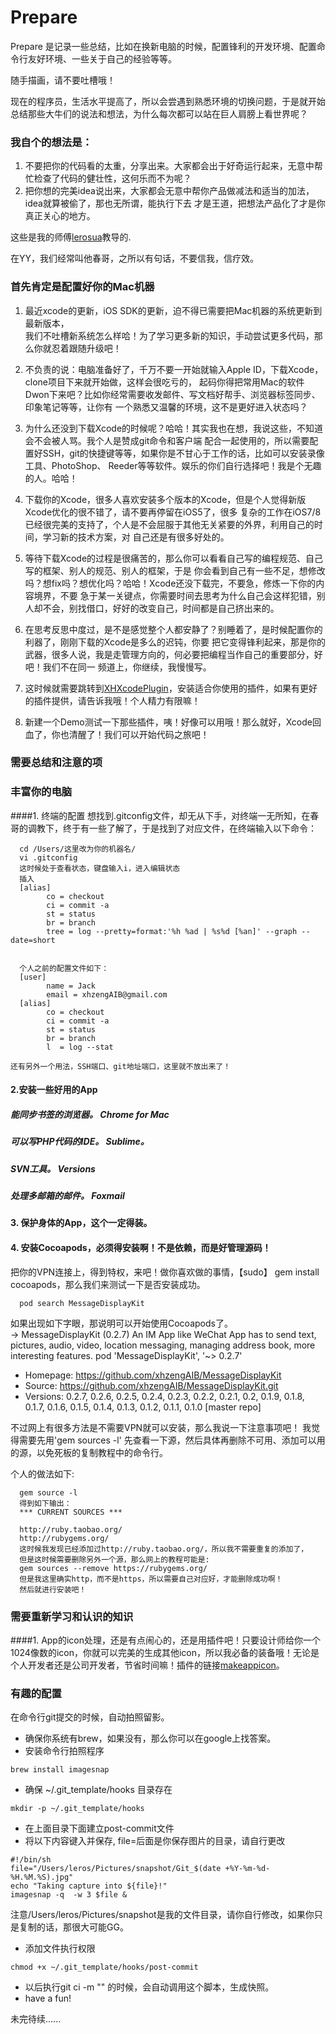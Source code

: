 Prepare
=======

Prepare 是记录一些总结，比如在换新电脑的时候，配置锋利的开发环境、配置命令行友好环境、一些关于自己的经验等等。

随手描画，请不要吐槽哦！

现在的程序员，生活水平提高了，所以会尝遇到熟悉环境的切换问题，于是就开始总结那些大牛们的说法和想法，为什么每次都可以站在巨人肩膀上看世界呢？       

### 我自个的想法是：
1. 不要把你的代码看的太重，分享出来。大家都会出于好奇运行起来，无意中帮忙检查了代码的健壮性，这何乐而不为呢？                      
2. 把你想的完美idea说出来，大家都会无意中帮你产品做减法和适当的加法，idea就算被偷了，那也无所谓，能执行下去         才是王道，把想法产品化了才是你真正关心的地方。

这些是我的师傅[lerosua](https://github.com/lerosua)教导的.

在YY，我们经常叫他春哥，之所以有句话，不要信我，信疗效。

### 首先肯定是配置好你的Mac机器
1. 最近xcode的更新，iOS SDK的更新，迫不得已需要把Mac机器的系统更新到最新版本，         
我们不吐槽新系统怎么样哈！为了学习更多新的知识，手动尝试更多代码，那么你就忍着跟随升级吧！

2. 不负责的说：电脑准备好了，千万不要一开始就输入Apple ID，下载Xcode，clone项目下来就开始做，这样会很吃亏的，      起码你得把常用Mac的软件Dwon下来吧？比如你经常需要收发邮件、写文档好帮手、浏览器标签同步、印象笔记等等，让你有        一个熟悉又温馨的环境，这不是更好进入状态吗？                

3. 为什么还没到下载Xcode的时候呢？哈哈！其实我也在想，我说这些，不知道会不会被人骂。我个人是赞成git命令和客户端     配合一起使用的，所以需要配置好SSH，git的快捷键等等，如果你是不甘心于工作的话，比如可以安装录像工具、PhotoShop、      Reeder等等软件。娱乐的你们自行选择吧！我是个无趣的人。哈哈！             

4. 下载你的Xcode，很多人喜欢安装多个版本的Xcode，但是个人觉得新版Xcode优化的很不错了，请不要再停留在iOS5了，很多     复杂的工作在iOS7/8已经很完美的支持了，个人是不会屈服于其他无关紧要的外界，利用自己的时间，学习新的技术方案，对       自己还是有很多好处的。

5. 等待下载Xcode的过程是很痛苦的，那么你可以看看自己写的编程规范、自己写的框架、别人的规范、别人的框架，于是         你会看到自己有一些不足，想修改吗？想fix吗？想优化吗？哈哈！Xcode还没下载完，不要急，修炼一下你的内容境界，不要       急于某一关键点，你需要时间去思考为什么自己会这样犯错，别人却不会，别找借口，好好的改变自己，时间都是自己挤出来的。                 
6. 在思考反思中度过，是不是感觉整个人都安静了？别睡着了，是时候配置你的利器了，刚刚下载的Xcode是多么的迟钝，你要    把它变得锋利起来，那是你的武器，很多人说，我是走管理方向的，何必要把编程当作自己的重要部分，好吧！我们不在同一       频道上，你继续，我慢慢写。

7. 这时候就需要跳转到[XHXcodePlugin](https://github.com/xhzengAIB/XHXcodePlugin)，安装适合你使用的插件，如果有更好的插件提供，请告诉我哦！个人精力有限嘛！

8. 新建一个Demo测试一下那些插件，咦！好像可以用哦！那么就好，Xcode回血了，你也清醒了！我们可以开始代码之旅吧！


### 需要总结和注意的项

### 丰富你的电脑

####1. 终端的配置
想找到.gitconfig文件，却无从下手，对终端一无所知，在春哥的调教下，终于有一些了解了，于是找到了对应文件，在终端输入以下命令：
````objc
  cd /Users/这里改为你的机器名/
  vi .gitconfig
  这时候处于查看状态，键盘输入i，进入编辑状态
  插入
  [alias]
        co = checkout
        ci = commit -a
        st = status
        br = branch
        tree = log --pretty=format:'%h %ad | %s%d [%an]' --graph --date=short


  个人之前的配置文件如下：
  [user]
        name = Jack
        email = xhzengAIB@gmail.com
  [alias]
        co = checkout
        ci = commit -a
        st = status
        br = branch
        l  = log --stat

还有另外一个用法，SSH端口、git地址端口，这里就不放出来了！
````

#### 2.安装一些好用的App

##### 能同步书签的浏览器。 Chrome for Mac
##### 可以写PHP代码的IDE。 Sublime。
##### SVN工具。            Versions
##### 处理多邮箱的邮件。   Foxmail

#### 3. 保护身体的App，这个一定得装。

#### 4. 安装Cocoapods，必须得安装啊！不是依赖，而是好管理源码！
把你的VPN连接上，得到特权，来吧！做你喜欢做的事情，【sudo】 gem install cocoapods，那么我们来测试一下是否安装成功。
````objc
  pod search MessageDisplayKit
````
如果出现如下字眼，那说明可以开始使用Cocoapods了。                             
-> MessageDisplayKit (0.2.7)
   An IM App like WeChat App has to send text, pictures, audio, video, location
   messaging, managing address book, more interesting features.
   pod 'MessageDisplayKit', '~> 0.2.7'
   - Homepage: https://github.com/xhzengAIB/MessageDisplayKit
   - Source:   https://github.com/xhzengAIB/MessageDisplayKit.git
   - Versions: 0.2.7, 0.2.6, 0.2.5, 0.2.4, 0.2.3, 0.2.2, 0.2.1, 0.2, 0.1.9, 0.1.8,
   0.1.7, 0.1.6, 0.1.5, 0.1.4, 0.1.3, 0.1.2, 0.1.1, 0.1.0 [master repo]

不过网上有很多方法是不需要VPN就可以安装，那么我说一下注意事项吧！
我觉得需要先用'gem sources -l' 先查看一下源，然后具体再删除不可用、添加可以用的源，以免死板的复制教程中的命令行。

个人的做法如下:
````objc
  gem source -l
  得到如下输出：
  *** CURRENT SOURCES ***

  http://ruby.taobao.org/
  http://rubygems.org/
  这时候我发现已经添加过http://ruby.taobao.org/，所以我不需要重复的添加了，
  但是这时候需要删除另外一个源，那么网上的教程可能是:
  gem sources --remove https://rubygems.org/
  但是我这里确实http，而不是https，所以需要自己对应好，才能删除成功啊！
  然后就进行安装吧！

````

### 需要重新学习和认识的知识

####1. App的icon处理，还是有点闹心的，还是用插件吧！只要设计师给你一个1024像数的icon，你就可以完美的生成其他icon，所以我必备的装备哦！无论是个人开发者还是公司开发者，节省时间嘛！插件的链接[makeappicon](http://makeappicon.com/)。

### 有趣的配置
在命令行git提交的时候，自动拍照留影。

- 确保你系统有brew，如果没有，那么你可以在google上找答案。
- 安装命令行拍照程序
```
brew install imagesnap
```
- 确保 ~/.git_template/hooks 目录存在
```
mkdir -p ~/.git_template/hooks
```
- 在上面目录下面建立post-commit文件
- 将以下内容键入并保存, file=后面是你保存图片的目录，请自行更改
```
#!/bin/sh
file="/Users/leros/Pictures/snapshot/Git_$(date +%Y-%m-%d-%H.%M.%S).jpg"
echo "Taking capture into ${file}!"
imagesnap -q  -w 3 $file &
```
注意/Users/leros/Pictures/snapshot是我的文件目录，请你自行修改，如果你只是复制的话，那很大可能GG。
- 添加文件执行权限
```
chmod +x ~/.git_template/hooks/post-commit
```
- 以后执行git ci -m "" 的时候，会自动调用这个脚本，生成快照。
- have a fun!

                  
未完待续......
